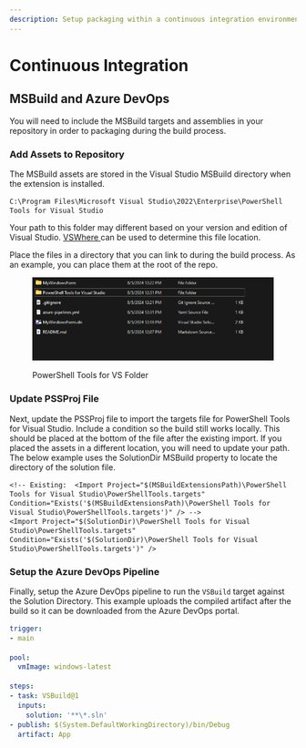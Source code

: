 ```yaml
---
description: Setup packaging within a continuous integration environment.
---
```


# Continuous Integration

## MSBuild and Azure DevOps

You will need to include the MSBuild targets and assemblies in your repository in order to packaging during the build process.&#x20;

### Add Assets to Repository&#x20;

The MSBuild assets are stored in the Visual Studio MSBuild directory when the extension is installed.&#x20;

```
C:\Program Files\Microsoft Visual Studio\2022\Enterprise\PowerShell Tools for Visual Studio
```

Your path to this folder may different based on your version and edition of Visual Studio. [VSWhere ](https://github.com/microsoft/vswhere)can be used to determine this file location.&#x20;

Place the files in a directory that you can link to during the build process. As an example, you can place them at the root of the repo.&#x20;

<figure><img src="../../.gitbook/assets/image.png" alt=""><figcaption><p>PowerShell Tools for VS Folder</p></figcaption></figure>

### Update PSSProj File&#x20;

Next, update the PSSProj file to import the targets file for PowerShell Tools for Visual Studio. Include a condition so the build still works locally. This should be placed at the bottom of the file after the existing import. If you placed the assets in a different location, you will need to update your path. The below example uses the SolutionDir MSBuild property to locate the directory of the solution file.&#x20;

```markup
<!-- Existing:  <Import Project="$(MSBuildExtensionsPath)\PowerShell Tools for Visual Studio\PowerShellTools.targets" Condition="Exists('$(MSBuildExtensionsPath)\PowerShell Tools for Visual Studio\PowerShellTools.targets')" /> -->
<Import Project="$(SolutionDir)\PowerShell Tools for Visual Studio\PowerShellTools.targets" Condition="Exists('$(SolutionDir)\PowerShell Tools for Visual Studio\PowerShellTools.targets')" />
```

### Setup the Azure DevOps Pipeline

Finally, setup the Azure DevOps pipeline to run the `VSBuild` target against the Solution Directory. This example uploads the compiled artifact after the build so it can be downloaded from the Azure DevOps portal.

```yaml
trigger:
- main

pool:
  vmImage: windows-latest

steps:
- task: VSBuild@1
  inputs:
    solution: '**\*.sln'
- publish: $(System.DefaultWorkingDirectory)/bin/Debug
  artifact: App
```
